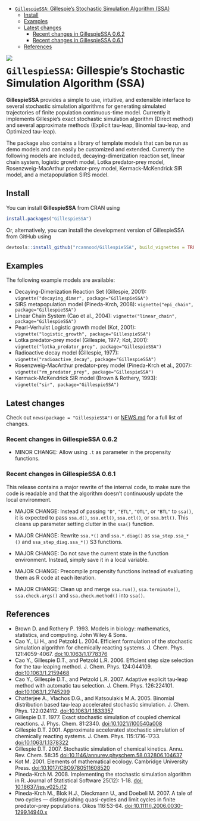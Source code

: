 
-   [`GillespieSSA`: Gillespie’s Stochastic Simulation Algorithm
    (SSA)](#gillespiessa-gillespies-stochastic-simulation-algorithm-ssa)
    -   [Install](#install)
    -   [Examples](#examples)
    -   [Latest changes](#latest-changes)
        -   [Recent changes in GillespieSSA
            0.6.2](#recent-changes-in-gillespiessa-062)
        -   [Recent changes in GillespieSSA
            0.6.1](#recent-changes-in-gillespiessa-061)
    -   [References](#references)

<!-- README.md is generated from README.Rmd. Please edit that file -->

<a href="https://travis-ci.org/rcannood/GillespieSSA"><img src="https://travis-ci.org/rcannood/GillespieSSA.svg" align="left"></a>

# `GillespieSSA`: Gillespie’s Stochastic Simulation Algorithm (SSA)

**GillespieSSA** provides a simple to use, intuitive, and extensible
interface to several stochastic simulation algorithms for generating
simulated trajectories of finite population continuous-time model.
Currently it implements Gillespie’s exact stochastic simulation
algorithm (Direct method) and several approximate methods (Explicit
tau-leap, Binomial tau-leap, and Optimized tau-leap).

The package also contains a library of template models that can be run
as demo models and can easily be customized and extended. Currently the
following models are included, decaying-dimerization reaction set,
linear chain system, logistic growth model, Lotka predator-prey model,
Rosenzweig-MacArthur predator-prey model, Kermack-McKendrick SIR model,
and a metapopulation SIRS model.

## Install

You can install **GillespieSSA** from CRAN using

``` r
install.packages("GillespieSSA")
```

Or, alternatively, you can install the development version of
GillespieSSA from GitHub using

``` r
devtools::install_github("rcannood/GillespieSSA", build_vignettes = TRUE)
```

## Examples

The following example models are available:

-   Decaying-Dimerization Reaction Set (Gillespie, 2001):
    `vignette("decaying_dimer", package="GillespieSSA")`
-   SIRS metapopulation model (Pineda-Krch, 2008):
    `vignette("epi_chain", package="GillespieSSA")`
-   Linear Chain System (Cao et al., 2004):
    `vignette("linear_chain", package="GillespieSSA")`
-   Pearl-Verhulst Logistic growth model (Kot, 2001):
    `vignette("logistic_growth", package="GillespieSSA")`
-   Lotka predator-prey model (Gillespie, 1977; Kot, 2001):
    `vignette("lotka_predator_prey", package="GillespieSSA")`
-   Radioactive decay model (Gillespie, 1977):
    `vignette("radioactive_decay", package="GillespieSSA")`
-   Rosenzweig-MacArthur predator-prey model (Pineda-Krch et al., 2007):
    `vignette("rm_predator_prey", package="GillespieSSA")`
-   Kermack-McKendrick SIR model (Brown & Rothery, 1993):
    `vignette("sir", package="GillespieSSA")`

## Latest changes

Check out `news(package = "GillespieSSA")` or [NEWS.md](NEWS.md) for a
full list of changes.

<!-- This section gets automatically generated from inst/NEWS.md -->

### Recent changes in GillespieSSA 0.6.2

-   MINOR CHANGE: Allow using `.t` as parameter in the propensity
    functions.

### Recent changes in GillespieSSA 0.6.1

This release contains a major rewrite of the internal code, to make sure
the code is readable and that the algorithm doesn’t continuously update
the local environment.

-   MAJOR CHANGE: Instead of passing `"D"`, `"ETL"`, `"OTL"`, or `"BTL"`
    to `ssa()`, it is expected to pass `ssa.d()`, `ssa.etl()`,
    `ssa.otl()`, or `ssa.btl()`. This cleans up parameter setting
    clutter in the `ssa()` function.

-   MAJOR CHANGE: Rewrite `ssa.*()` and `ssa.*.diag()` as
    `ssa_step.ssa_*()` and `ssa_step_diag.ssa_*()` S3 functions.

-   MAJOR CHANGE: Do not save the current state in the function
    environment. Instead, simply save it in a local variable.

-   MAJOR CHANGE: Precompile propensity functions instead of evaluating
    them as R code at each iteration.

-   MAJOR CHANGE: Clean up and merge `ssa.run()`, `ssa.terminate()`,
    `ssa.check.args()` and `ssa.check.method()` into `ssa()`.

## References

-   Brown D. and Rothery P. 1993. Models in biology: mathematics,
    statistics, and computing. John Wiley & Sons.
-   Cao Y., Li H., and Petzold L. 2004. Efficient formulation of the
    stochastic simulation algorithm for chemically reacting systems. J.
    Chem. Phys. 121:4059-4067.
    [doi:10.1063/1.1778376](https://dx.doi.org/10.1063/1.1778376)
-   Cao Y., Gillespie D.T., and Petzold L.R. 2006. Efficient step size
    selection for the tau-leaping method. J. Chem. Phys. 124:044109.
    [doi:10.1063/1.2159468](https://dx.doi.org/10.1063/1.2159468)
-   Cao Y., Gillespie D.T., and Petzold L.R. 2007. Adaptive explicit
    tau-leap method with automatic tau selection. J. Chem. Phys.
    126:224101.
    [doi:10.1063/1.2745299](https://dx.doi.org/10.1063/1.2745299)
-   Chatterjee A., Vlachos D.G., and Katsoulakis M.A. 2005. Binomial
    distribution based tau-leap accelerated stochastic simulation. J.
    Chem. Phys. 122:024112.
    [doi:10.1063/1.1833357](https://dx.doi.org/10.1063/1.1833357)
-   Gillespie D.T. 1977. Exact stochastic simulation of coupled chemical
    reactions. J. Phys. Chem. 81:2340.
    [doi:10.1021/j100540a008](https://dx.doi.org/10.1021/j100540a008)
-   Gillespie D.T. 2001. Approximate accelerated stochastic simulation
    of chemically reacting systems. J. Chem. Phys. 115:1716-1733.
    [doi:10.1063/1.1378322](https://dx.doi.org/10.1063/1.1378322)
-   Gillespie D.T. 2007. Stochastic simulation of chemical kinetics.
    Annu. Rev. Chem. 58:35
    [doi:10.1146/annurev.physchem.58.032806.104637](https://dx.doi.org/10.1146/annurev.physchem.58.032806.104637)
-   Kot M. 2001. Elements of mathematical ecology. Cambridge University
    Press.
    [doi:10.1017/CBO9780511608520](https://dx.doi.org/10.1017/CBO9780511608520)
-   Pineda-Krch M. 2008. Implementing the stochastic simulation
    algorithm in R. Journal of Statistical Software 25(12): 1-18. [doi:
    10.18637/jss.v025.i12](https://dx.doi.org/10.18637/jss.v025.i12)
-   Pineda-Krch M., Blok H.J., Dieckmann U., and Doebeli M. 2007. A tale
    of two cycles — distinguishing quasi-cycles and limit cycles in
    finite predator-prey populations. Oikos 116:53-64.
    [doi:10.1111/j.2006.0030-1299.14940.x](https://dx.doi.org/10.1111/j.2006.0030-1299.14940.x)
